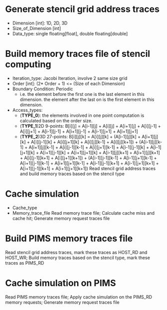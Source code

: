 # Generate stencil grid address traces
* Dimension [int]: 1D, 2D, 3D
* Size_of_Dimension [int]
* Data_type: single floating[float], double floating[double]

# Build memory traces file of stencil computing
* Iteration_type: Jacobi Iteration, involve 2 same size grid
* Order [int]: (2* Order + 1) <= (Size of each Dimension)
* Boundary Condition: Periodic
  * i.e. the element before the first one is the last element in this dimension. the element after the last on is the first element in this dimension.
* Access_types:
  * (__TYPE_0__): the elements involved in one point computation is calculated based on the order size.
  * (__TYPE_1__)2D 9-points: B\[i][j] = A\[i-1][j] + A\[i][j] + A\[i+1][j] + A\[i][j-1] + A\[i][j+1] + A\[i-1][j-1] + A\[i+1][j-1] + A\[i-1][j+1] + A\[i+1][j+1]
  * (__TYPE_2__)3D 27-points: B\[i]\[j][k] = A\[i]\[j][k] + (A\[i-1]\[j][k] + A\[i+1]\[j][k] + A\[i]\[j-1][k] + A\[i]\[j+1][k] + A\[i]\[j][k-1] + A\[i]\[j][k+1]) + (A\[i-1]\[j][k-1] + A\[i+1]\[j][k-1] + A\[i]\[j-1][k-1] + A\[i]\[j+1][k-1] + A\[i-1]\[j-1][k] + A\[i-1]\[j+1][k] + A\[i+1]\[j-1][k] + A\[i+1]\[j+1][k] + A\[i-1]\[j][k+1] + A\[i+1]\[j][k+1] + A\[i]\[j-1][k+1] + A\[i]\[j+1][k+1]) + (A\[i-1]\[j-1][k-1] + A\[i-1]\[j+1][k-1] + A\[i+1]\[j-1][k-1] + A\[i+1]\[j+1][k-1] + A\[i-1]\[j-1][k+1] + A\[i-1]\[j+1][k+1] + A\[i+1]\[j-1][k+1] + A\[i+1]\[j+1][k+1])
Read stencil grid address traces and build memory traces based on the stencil type

# Cache simulation
* Cache_type
* Memory_trace_file
Read memory trace file; Calculate cache miss and cache hit; Generate memory request traces file

# Build PIMS memory traces file
Read stencil grid address traces, mark these traces as HOST_RD and HOST_WR; Build memory traces based on the stencil type, mark these traces as PIMS_RD

# Cache simulation on PIMS
Read PIMS memory traces file; Apply cache simulation on the PIMS_RD memory requests; Generate memory request traces file
